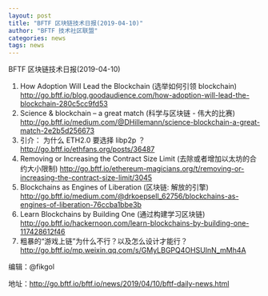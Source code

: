 ```yaml
---
layout: post
title: "BFTF 区块链技术日报(2019-04-10)"
author: "BFTF 技术社区联盟"
categories: news
tags: news
---
```


BFTF 区块链技术日报(2019-04-10)

1. How Adoption Will Lead the Blockchain (选举如何引领 blockchain) <http://go.bftf.io/blog.goodaudience.com/how-adoption-will-lead-the-blockchain-280c5cc9fd53>
2. Science & blockchain – a great match (科学与区块链 - 伟大的比赛) <http://go.bftf.io/medium.com/@DHillemann/science-blockchain-a-great-match-2e2b5d256673>
3. 引介： 为什么 ETH2.0 要选择 libp2p ？<http://go.bftf.io/ethfans.org/posts/36487>
4. Removing or Increasing the Contract Size Limit (去除或者增加以太坊的合约大小限制) <http://go.bftf.io/ethereum-magicians.org/t/removing-or-increasing-the-contract-size-limit/3045>
5. Blockchains as Engines of Liberation (区块链: 解放的引擎) <http://go.bftf.io/medium.com/@drkoepsell_62756/blockchains-as-engines-of-liberation-76ccba1bbe3b>
6. Learn Blockchains by Building One (通过构建学习区块链) <http://go.bftf.io/hackernoon.com/learn-blockchains-by-building-one-117428612f46>
7. 粗暴的“游戏上链”为什么不行？以及怎么设计才能行？<http://go.bftf.io/mp.weixin.qq.com/s/GMyLBGPQ4OHSUInN_mMh4A>


编辑：@fikgol

地址：http://go.bftf.io/bftf.io/news/2019/04/10/bftf-daily-news.html

